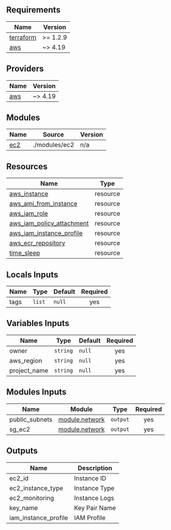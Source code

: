 ## Requirements

| Name | Version |
|------|---------|
| <a name="requirement_terraform"></a> [terraform](#requirement\_terraform) | >= 1.2.9 |
| <a name="requirement_aws"></a> [aws](#requirement\_aws) | ~> 4.19 |

## Providers

| Name | Version |
|------|---------|
| <a name="provider_aws"></a> [aws](#provider\_aws) | ~> 4.19 |

## Modules

| Name | Source | Version |
|------|--------|---------|
| <a name="module_ec2"></a> [ec2](#module\ec2) | ./modules/ec2 | n/a |

## Resources

| Name | Type |
|------|------|
| [aws_instance](https://registry.terraform.io/providers/hashicorp/aws/latest/docs/resources/instance) | resource |
| [aws_ami_from_instance](https://registry.terraform.io/providers/hashicorp/aws/latest/docs/resources/ami_from_instance) | resource |
| [aws_iam_role](https://registry.terraform.io/providers/hashicorp/aws/latest/docs/resources/iam_role) | resource |
| [aws_iam_policy_attachment](https://registry.terraform.io/providers/hashicorp/aws/latest/docs/resources/iam_policy_attachment) | resource |
| [aws_iam_instance_profile](https://registry.terraform.io/providers/hashicorp/aws/latest/docs/resources/iam_instance_profile) | resource |
| [aws_ecr_repository](https://registry.terraform.io/providers/hashicorp/aws/latest/docs/resources/ecr_repository) | resource |
| [time_sleep](https://registry.terraform.io/providers/hashicorp/time/latest/docs/resources/sleep) | resource |

## Locals Inputs

| Name | Type | Default | Required |
|------|------|---------|:--------:|
| <a name="tags"></a> tags | `list` | `null` | yes |

## Variables Inputs

| Name | Type | Default | Required |
|------|------|---------|:--------:|
| <a name="owner"></a> owner | `string` | `null` | yes |
| <a name="aws_region"></a> aws_region | `string` | `null` | yes |
| <a name="project_name"></a> project_name | `string` | `null` | yes |

## Modules Inputs

| Name | Module | Type | Required |
|------|------|---------|:--------:|
| <a name="public_subnets"></a> public_subnets | [module.network](../network/output.tf) | `output` | yes |
| <a name="sg_ec2"></a> sg_ec2 |[module.network](../network/output.tf) | `output` | yes |

## Outputs

| Name | Description |
|------|-------------|
| <a name="ec2_id"></a> ec2_id | Instance ID |
| <a name="ec2_instance_type"></a> ec2_instance_type | Instance Type |
| <a name="ec2_monitoring"></a> ec2_monitoring | Instance Logs |
| <a name="key_name"></a> key_name | Key Pair Name |
| <a name="iam_instance_profile"></a> iam_instance_profile | IAM Profile |

